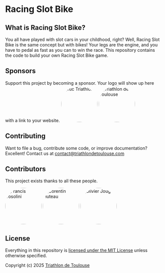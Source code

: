 # Racing Slot Bike

## What is Racing Slot Bike?
You all have played with slot cars in your childhood, right? Well, Racing Slot Bike is the same concept but with bikes!
Your legs are the engine, and you have to pedal as fast as you can to win the race.
This repository contains the code to build your own Racing Slot Bike game.

## Sponsors

Support this project by becoming a sponsor. Your logo will show up here with a link to your website.
[<img style="border-radius: 50%;" alt="Tuc Triathlon" src="https://avatars.githubusercontent.com/u/58150465?v=4&s=117" width="117"/>](https://www.tuc-triathlon.com)
[<img style="border-radius: 50%;" alt="Triathlon de Toulouse" src="https://yt3.ggpht.com/pA5c8hhUThKj6KEy2olRGw4Wy2ou9l4Ah-Bc12_fhu64K9lim-qqaFfFHcJFuPGR0hd5Lfoe=s68-c-k-c0x00ffffff-no-rj" width="117"/>](https://www.triathlondetoulouse.com)
## Contributing

Want to file a bug, contribute some code, or improve documentation? Excellent!
Contact us at [contact@triathlondetoulouse.com](mailto:contact@triathlondetoulouse.com)

## Contributors

This project exists thanks to all these people.

[<img style="border-radius: 50%;" alt="Francis Tosolini" src="https://avatars.githubusercontent.com/u/46009876?v=4&s=117" width="117"/>](https://github.com/ftosolini)
[<img style="border-radius: 50%;" alt="Corentin Huteau" src="https://avatars.githubusercontent.com/u/41361143?v=4&s=117" width="117"/>](https://github.com/corentinhuteau)
<img style="border-radius: 50%;" alt="Olivier Jougla" src="https://lh3.googleusercontent.com/a-/ALV-UjW0PlFVGt3bVUo_oZ6SpFzFwgvXVwxpuMAUVvH-3uo3q0DQ4uGu=s48-p" width="117"/>

## License

Everything in this repository is [licensed under the MIT License][license] unless otherwise specified.

Copyright (c) 2025 [Triathlon de Toulouse]

[license]: https://github.com/tuctriathlon/slot-bike-racing/blob/main/LICENSE
[Triathlon de Toulouse]: https://www.triathlondetoulouse.com

